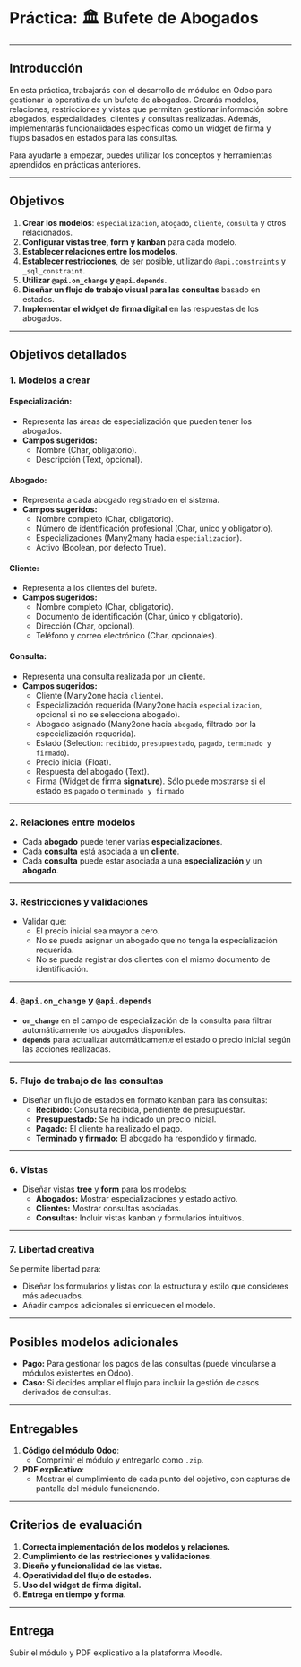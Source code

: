 # Práctica: 🏛️ Bufete de Abogados

---

## Introducción  
En esta práctica, trabajarás con el desarrollo de módulos en Odoo para gestionar la operativa de un bufete de abogados. Crearás modelos, relaciones, restricciones y vistas que permitan gestionar información sobre abogados, especialidades, clientes y consultas realizadas. Además, implementarás funcionalidades específicas como un widget de firma y flujos basados en estados para las consultas.

Para ayudarte a empezar, puedes utilizar los conceptos y herramientas aprendidos en prácticas anteriores.

---

## Objetivos  
1. **Crear los modelos**: `especializacion`, `abogado`, `cliente`, `consulta` y otros relacionados.  
2. **Configurar vistas tree, form y kanban** para cada modelo.  
3. **Establecer relaciones entre los modelos.**  
4. **Establecer restricciones**, de ser posible, utilizando `@api.constraints` y `_sql_constraint`.  
5. **Utilizar `@api.on_change` y `@api.depends`**.  
6. **Diseñar un flujo de trabajo visual para las consultas** basado en estados.  
7. **Implementar el widget de firma digital** en las respuestas de los abogados.  

---

## Objetivos detallados  

### 1. Modelos a crear  

#### **Especialización:**  
- Representa las áreas de especialización que pueden tener los abogados.  
- **Campos sugeridos:**  
  - Nombre (Char, obligatorio).  
  - Descripción (Text, opcional).  

#### **Abogado:**  
- Representa a cada abogado registrado en el sistema.  
- **Campos sugeridos:**  
  - Nombre completo (Char, obligatorio).  
  - Número de identificación profesional (Char, único y obligatorio).  
  - Especializaciones (Many2many hacia `especializacion`).  
  - Activo (Boolean, por defecto True).  

#### **Cliente:**  
- Representa a los clientes del bufete.  
- **Campos sugeridos:**  
  - Nombre completo (Char, obligatorio).  
  - Documento de identificación (Char, único y obligatorio).  
  - Dirección (Char, opcional).  
  - Teléfono y correo electrónico (Char, opcionales).  

#### **Consulta:**  
- Representa una consulta realizada por un cliente.  
- **Campos sugeridos:**  
  - Cliente (Many2one hacia `cliente`).  
  - Especialización requerida (Many2one hacia `especializacion`, opcional si no se selecciona abogado).  
  - Abogado asignado (Many2one hacia `abogado`, filtrado por la especialización requerida).  
  - Estado (Selection: `recibido`, `presupuestado`, `pagado`, `terminado y firmado`).  
  - Precio inicial (Float).  
  - Respuesta del abogado (Text).  
  - Firma (Widget de firma **signature**). Sólo puede mostrarse si el estado es `pagado` o `terminado y firmado`

---

### 2. Relaciones entre modelos  
- Cada **abogado** puede tener varias **especializaciones**.  
- Cada **consulta** está asociada a un **cliente**.  
- Cada **consulta** puede estar asociada a una **especialización** y un **abogado**.  

---

### 3. Restricciones y validaciones  
- Validar que:  
  - El precio inicial sea mayor a cero.  
  - No se pueda asignar un abogado que no tenga la especialización requerida.  
  - No se pueda registrar dos clientes con el mismo documento de identificación.  

---

### 4. `@api.on_change` y `@api.depends`  
- **`on_change`** en el campo de especialización de la consulta para filtrar automáticamente los abogados disponibles.  
- **`depends`** para actualizar automáticamente el estado o precio inicial según las acciones realizadas.  

---

### 5. Flujo de trabajo de las consultas  
- Diseñar un flujo de estados en formato kanban para las consultas:  
  - **Recibido:** Consulta recibida, pendiente de presupuestar.  
  - **Presupuestado:** Se ha indicado un precio inicial.  
  - **Pagado:** El cliente ha realizado el pago.  
  - **Terminado y firmado:** El abogado ha respondido y firmado.  

---

### 6. Vistas  
- Diseñar vistas **tree** y **form** para los modelos:  
  - **Abogados:** Mostrar especializaciones y estado activo.  
  - **Clientes:** Mostrar consultas asociadas.  
  - **Consultas:** Incluir vistas kanban y formularios intuitivos.  

---

### 7. Libertad creativa  
Se permite libertad para:  
- Diseñar los formularios y listas con la estructura y estilo que consideres más adecuados.  
- Añadir campos adicionales si enriquecen el modelo.  

---

## Posibles modelos adicionales  
- **Pago:** Para gestionar los pagos de las consultas (puede vincularse a módulos existentes en Odoo).  
- **Caso:** Si decides ampliar el flujo para incluir la gestión de casos derivados de consultas.  

---

## Entregables  
1. **Código del módulo Odoo**:  
   - Comprimir el módulo y entregarlo como `.zip`.  
2. **PDF explicativo**:  
   - Mostrar el cumplimiento de cada punto del objetivo, con capturas de pantalla del módulo funcionando.  

---

## Criterios de evaluación  
1. **Correcta implementación de los modelos y relaciones.**  
2. **Cumplimiento de las restricciones y validaciones.**  
3. **Diseño y funcionalidad de las vistas.**  
4. **Operatividad del flujo de estados.**  
5. **Uso del widget de firma digital.**  
6. **Entrega en tiempo y forma.**  

---

## Entrega  
Subir el módulo y PDF explicativo a la plataforma Moodle.
